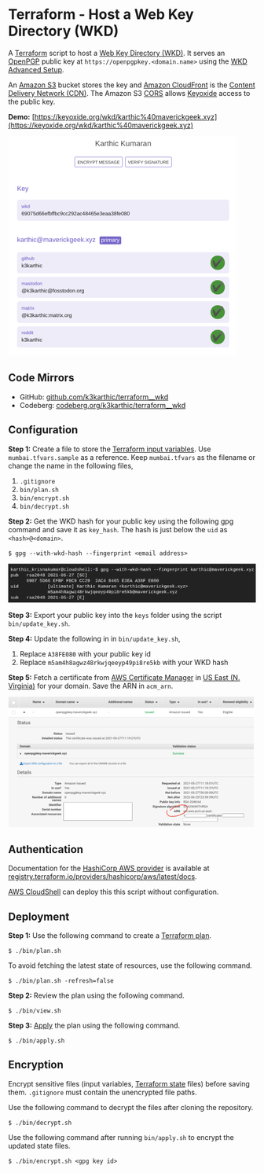 # Terraform - Host a Web Key Directory (WKD)
A [Terraform](https://www.terraform.io/) script to host a [Web Key Directory (WKD)](https://wiki.gnupg.org/WKD). It serves an [OpenPGP](https://en.wikipedia.org/wiki/Pretty_Good_Privacy) public key at `https://openpgpkey.<domain.name>` using the [WKD Advanced Setup](https://keyoxide.org/guides/web-key-directory#the-advanced-setup).

An [Amazon S3](https://aws.amazon.com/s3/) bucket stores the key and [Amazon CloudFront](https://aws.amazon.com/cloudfront/) is the [Content Delivery Network (CDN)](https://en.wikipedia.org/wiki/Content_delivery_network). The Amazon S3 [CORS](https://developer.mozilla.org/en-US/docs/Web/HTTP/CORS) allows [Keyoxide](https://keyoxide.org/) access to the public key.

**Demo:** [https://keyoxide.org/wkd/karthic%40maverickgeek.xyz](https://keyoxide.org/wkd/karthic%40maverickgeek.xyz)

![demo screenshot](resources/demo_screenshot.png)

## Code Mirrors

* GitHub: [github.com/k3karthic/terraform__wkd](https://github.com/k3karthic/terraform__wkd/)
* Codeberg: [codeberg.org/k3karthic/terraform__wkd](https://codeberg.org/k3karthic/terraform__wkd)

## Configuration

**Step 1:** Create a file to store the [Terraform input variables](https://www.terraform.io/docs/language/values/variables.html). Use `mumbai.tfvars.sample` as a reference. Keep `mumbai.tfvars` as the filename or change the name in the following files,

1. `.gitignore`
1. `bin/plan.sh`
1. `bin/encrypt.sh`
1. `bin/decrypt.sh`

**Step 2:** Get the WKD hash for your public key using the following gpg command and save it as `key_hash`. The hash is just below the `uid` as `<hash>@<domain>`.
```
$ gpg --with-wkd-hash --fingerprint <email address>
```
![gpg screenshot](resources/gpg_wkd_hash_screenshot.png)

**Step 3:** Export your public key into the `keys` folder using the script `bin/update_key.sh`.

**Step 4:** Update the following in in `bin/update_key.sh`,

1. Replace `A38FE080` with your public key id
1. Replace `m5am4h8agwz48rkwjqeeyp49pi8re5kb` with your WKD hash 

**Step 5:** Fetch a certificate from [AWS Certificate Manager](https://aws.amazon.com/certificate-manager/) in [US East (N. Virginia)](https://docs.aws.amazon.com/AmazonCloudFront/latest/DeveloperGuide/cnames-and-https-requirements.html#https-requirements-aws-region) for your domain. Save the ARN in `acm_arn`.

![acm screenshot](resources/acm_screenshot.png)

## Authentication

Documentation for the [HashiCorp AWS provider](https://registry.terraform.io/providers/hashicorp/aws/latest/docs) is available at [registry.terraform.io/providers/hashicorp/aws/latest/docs](https://registry.terraform.io/providers/hashicorp/aws/latest/docs).

[AWS CloudShell](https://aws.amazon.com/cloudshell/) can deploy this this script without configuration.

## Deployment

**Step 1:** Use the following command to create a [Terraform plan](https://www.terraform.io/docs/cli/run/index.html#planning).
```
$ ./bin/plan.sh
```

To avoid fetching the latest state of resources, use the following command.
```
$ ./bin/plan.sh -refresh=false
```

**Step 2:** Review the plan using the following command.
```
$ ./bin/view.sh
```

**Step 3:** [Apply](https://www.terraform.io/docs/cli/run/index.html#applying) the plan using the following command.
```
$ ./bin/apply.sh
```

## Encryption

Encrypt sensitive files (input variables, [Terraform state](https://www.terraform.io/docs/language/state/index.html) files) before saving them. `.gitignore` must contain the unencrypted file paths.

Use the following command to decrypt the files after cloning the repository.
```
$ ./bin/decrypt.sh
```

Use the following command after running `bin/apply.sh` to encrypt the updated state files.
```
$ ./bin/encrypt.sh <gpg key id>
```
